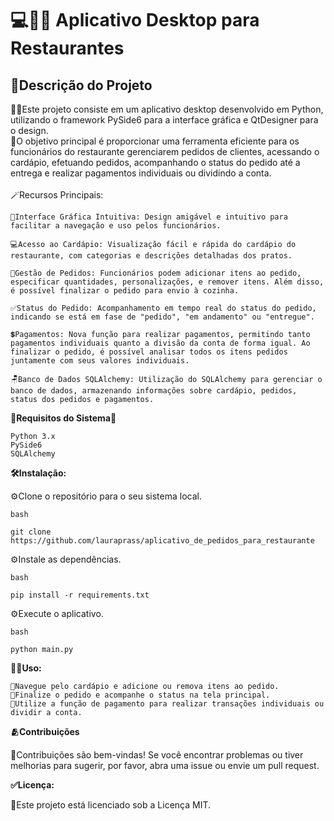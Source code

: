 # 💻👨‍🍳 Aplicativo Desktop para Restaurantes
## 📝Descrição do Projeto

👩‍🎨Este projeto consiste em um aplicativo desktop desenvolvido em Python, utilizando o framework PySide6 para a interface gráfica e QtDesigner para o design. 
<br>
📌O objetivo principal é proporcionar uma ferramenta eficiente para os funcionários do restaurante gerenciarem pedidos de clientes, acessando o cardápio, efetuando pedidos, acompanhando o status do pedido até a entrega e realizar pagamentos individuais ou dividindo a conta.
<br>
<br>
🪄Recursos Principais:

    🎨Interface Gráfica Intuitiva: Design amigável e intuitivo para facilitar a navegação e uso pelos funcionários.

    💻Acesso ao Cardápio: Visualização fácil e rápida do cardápio do restaurante, com categorias e descrições detalhadas dos pratos.

    🛒Gestão de Pedidos: Funcionários podem adicionar itens ao pedido, especificar quantidades, personalizações, e remover itens. Além disso, é possível finalizar o pedido para envio à cozinha.

    ✅Status do Pedido: Acompanhamento em tempo real do status do pedido, indicando se está em fase de "pedido", "em andamento" ou "entregue".

    💲Pagamentos: Nova função para realizar pagamentos, permitindo tanto pagamentos individuais quanto a divisão da conta de forma igual. Ao finalizar o pedido, é possível analisar todos os itens pedidos juntamente com seus valores individuais.

    🪑Banco de Dados SQLAlchemy: Utilização do SQLAlchemy para gerenciar o banco de dados, armazenando informações sobre cardápio, pedidos, status dos pedidos e pagamentos.

**🐍Requisitos do Sistema🐍**

    Python 3.x
    PySide6
    SQLAlchemy

**🛠️Instalação:**

⚙️Clone o repositório para o seu sistema local.

    bash

    git clone https://github.com/lauraprass/aplicativo_de_pedidos_para_restaurante
    
⚙️Instale as dependências.
    
    bash
    
    pip install -r requirements.txt
    
⚙️Execute o aplicativo.
    
    bash

    python main.py

**🧑‍💻Uso:**

    🫧Navegue pelo cardápio e adicione ou remova itens ao pedido.
    🫧Finalize o pedido e acompanhe o status na tela principal.
    🫧Utilize a função de pagamento para realizar transações individuais ou dividir a conta.

**🫂Contribuições**

🫧Contribuições são bem-vindas! Se você encontrar problemas ou tiver melhorias para sugerir, por favor, abra uma issue ou envie um pull request.

**✅Licença:**

🫧Este projeto está licenciado sob a Licença MIT.
